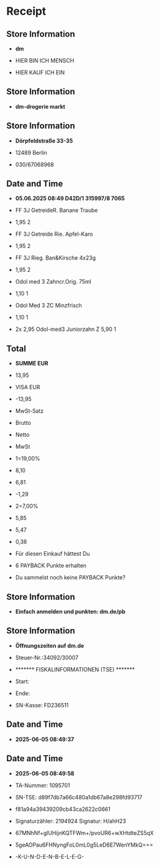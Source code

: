# Receipt

## Store Information

* **dm**

* HIER BIN ICH MENSCH
* HIER KAUF ICH EIN
## Store Information

* **dm-drogerie markt**

## Store Information

* **Dörpfeldstraße 33-35**

* 12489 Berlin
* 030/67068968
## Date and Time

* **05.06.2025 08:49 D42D/1 315997/8 7065**

* FF 3J GetreideR. Banane Traube
* 1,95 2
* FF 3J Getreide Rie. Apfel-Karo
* 1,95 2
* FF 3J Rieg. Ban&Kirsche 4x23g
* 1,95 2
* Odol med 3 Zahncr.Orig. 75ml
* 1,10 1
* Odol Med 3 ZC Minzfrisch
* 1,10 1
* 2x 2,95 Odol-med3 Juniorzahn Z 5,90 1
## Total

* **SUMME EUR**

* 13,95
* VISA EUR
* -13,95
* MwSt-Satz
* Brutto
* Netto
* MwSt
* 1=19,00%
* 8,10
* 6,81
* -1,29
* 2=7,00%
* 5,85
* 5,47
* 0,38
* Für diesen Einkauf hättest Du
* 6 PAYBACK Punkte erhalten
* Du sammelst noch keine PAYBACK Punkte?
## Store Information

* **Einfach anmelden und punkten: dm.de/pb**

## Store Information

* **Öffnungszeiten auf dm.de**

* Steuer-Nr.:34092/30007
* ******* FISKALINFORMATIONEN (TSE) *******
* Start:
* Ende:
* SN-Kasse: FD236511
## Date and Time

* **2025-06-05 08:49:37**

## Date and Time

* **2025-06-05 08:49:58**

* TA-Nummer: 1095701
* SN-TSE: d89f7db7a66c480a1db67a8e298fd93717
* f81a94a39439209cb43ca2622c0661
* Signaturzähler: 2194924 Signatur: H/ahH23
* 67MNhNf+gIUHijnKQTFWm+/pvoUR6+wXHtdteZS5qX
* 5geAOPau6FHNyngFoL0mL0g5LeD6E7WenYMkQ===
* -K-U-N-D-E-N-B-E-L-E-G-

